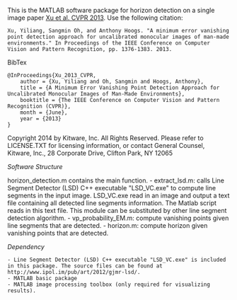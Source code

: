 This is the MATLAB software package for horizon detection on a single image paper [Xu et al. CVPR 2013](Xu_A_Minimum_Error_2013_CVPR_paper.pdf).
Use the following citation:

	Xu, Yiliang, Sangmin Oh, and Anthony Hoogs. "A minimum error vanishing point detection approach for uncalibrated monocular images of man-made environments." In Proceedings of the IEEE Conference on Computer Vision and Pattern Recognition, pp. 1376-1383. 2013.

BibTex

	@InProceedings{Xu_2013_CVPR,
		author = {Xu, Yiliang and Oh, Sangmin and Hoogs, Anthony},
		title = {A Minimum Error Vanishing Point Detection Approach for Uncalibrated Monocular Images of Man-Made Environments},
		booktitle = {The IEEE Conference on Computer Vision and Pattern Recognition (CVPR)},
		month = {June},
		year = {2013}
	}

Copyright 2014 by Kitware, Inc. All Rights Reserved. 
Please refer to LICENSE.TXT for licensing information, or contact General Counsel, Kitware, Inc., 28 Corporate Drive, Clifton Park, NY 12065

*Software Structure*

horizon_detection.m contains the main function. 
	- extract_lsd.m: calls Line Segment Detector (LSD) C++ executable "LSD_VC.exe" to compute line segments in the input image. LSD_VC.exe read in an image and output a text file containing all detected line segments information. The Matlab script reads in this text file. This module can be substituted by other line segment detection algorithm.
	- vp_probability_EM.m: compute vanishing points given line segments that are detected.
	- horizon.m: compute horizon given vanishing points that are detected.


*Dependency*

	- Line Segment Detector (LSD) C++ executable "LSD_VC.exe" is included in this package. The source files can be found at http://www.ipol.im/pub/art/2012/gjmr-lsd/.
	- MATLAB basic package
	- MATLAB image processing toolbox (only required for visualizing results).

